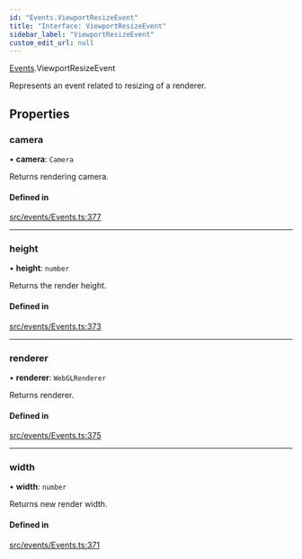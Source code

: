 ```yaml
---
id: "Events.ViewportResizeEvent"
title: "Interface: ViewportResizeEvent"
sidebar_label: "ViewportResizeEvent"
custom_edit_url: null
---
```


[Events](../namespaces/Events.md).ViewportResizeEvent

Represents an event related to resizing of a renderer.

## Properties

### camera

• **camera**: `Camera`

Returns rendering camera.

#### Defined in

[src/events/Events.ts:377](https://github.com/agargaro/three.ez/blob/78b6b77/src/events/Events.ts#L377)

___

### height

• **height**: `number`

Returns the render height.

#### Defined in

[src/events/Events.ts:373](https://github.com/agargaro/three.ez/blob/78b6b77/src/events/Events.ts#L373)

___

### renderer

• **renderer**: `WebGLRenderer`

Returns renderer.

#### Defined in

[src/events/Events.ts:375](https://github.com/agargaro/three.ez/blob/78b6b77/src/events/Events.ts#L375)

___

### width

• **width**: `number`

Returns new render width.

#### Defined in

[src/events/Events.ts:371](https://github.com/agargaro/three.ez/blob/78b6b77/src/events/Events.ts#L371)
